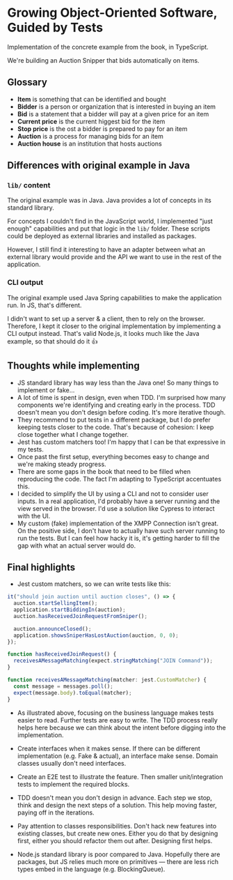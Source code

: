 # Growing Object-Oriented Software, Guided by Tests

Implementation of the concrete example from the book, in TypeScript.

We're building an Auction Snipper that bids automatically on items.

## Glossary

- **Item** is something that can be identified and bought
- **Bidder** is a person or organization that is interested in buying an item
- **Bid** is a statement that a bidder will pay at a given price for an item
- **Current price** is the current higgest bid for the item
- **Stop price** is the ost a bidder is prepared to pay for an item
- **Auction** is a process for managing bids for an item
- **Auction house** is an institution that hosts auctions

## Differences with original example in Java

### `lib/` content

The original example was in Java. Java provides a lot of concepts in its standard library.

For concepts I couldn't find in the JavaScript world, I implemented "just enough" capabilities and put that logic in the `lib/` folder. These scripts could be deployed as external libraries and installed as packages.

However, I still find it interesting to have an adapter between what an external library would provide and the API we want to use in the rest of the application.

### CLI output

The original example used Java Spring capabilities to make the application run. In JS, that's different.

I didn't want to set up a server & a client, then to rely on the browser. Therefore, I kept it closer to the original implementation by implementing a CLI output instead. That's valid Node.js, it looks much like the Java example, so that should do it 👍

## Thoughts while implementing

- JS standard library has way less than the Java one! So many things to implement or fake…
- A lot of time is spent in design, even when TDD. I'm surprised how many components we're identifying and creating early in the process. TDD doesn't mean you don't design before coding. It's more iterative though.
- They recommend to put tests in a different package, but I do prefer keeping tests closer to the code. That's because of cohesion: I keep close together what I change together.
- Jest has custom matchers too! I'm happy that I can be that expressive in my tests.
- Once past the first setup, everything becomes easy to change and we're making steady progress.
- There are some gaps in the book that need to be filled when reproducing the code. The fact I'm adapting to TypeScript accentuates this.
- I decided to simplify the UI by using a CLI and not to consider user inputs. In a real application, I'd probably have a server running and the view served in the browser. I'd use a solution like Cypress to interact with the UI.
- My custom (fake) implementation of the XMPP Connection isn't great. On the positive side, I don't have to actually have such server running to run the tests. But I can feel how hacky it is, it's getting harder to fill the gap with what an actual server would do.

## Final highlights

- Jest custom matchers, so we can write tests like this:

```js
it("should join auction until auction closes", () => {
  auction.startSellingItem();
  application.startBiddingIn(auction);
  auction.hasReceivedJoinRequestFromSniper();

  auction.announceClosed();
  application.showsSniperHasLostAuction(auction, 0, 0);
});

function hasReceivedJoinRequest() {
  receivesAMessageMatching(expect.stringMatching("JOIN Command"));
}

function receivesAMessageMatching(matcher: jest.CustomMatcher) {
  const message = messages.poll();
  expect(message.body).toEqual(matcher);
}
```

- As illustrated above, focusing on the business language makes tests easier to read. Further tests are easy to write. The TDD process really helps here because we can think about the intent before digging into the implementation.

- Create interfaces when it makes sense. If there can be different implementation (e.g. Fake & actual), an interface make sense. Domain classes usually don't need interfaces.

- Create an E2E test to illustrate the feature. Then smaller unit/integration tests to implement the required blocks.

- TDD doesn't mean you don't design in advance. Each step we stop, think and design the next steps of a solution. This help moving faster, paying off in the iterations.

- Pay attention to classes responsibilities. Don't hack new features into existing classes, but create new ones. Either you do that by designing first, either you should refactor them out after. Designing first helps.

- Node.js standard library is poor compared to Java. Hopefully there are packages, but JS relies much more on primitives — there are less rich types embed in the language (e.g. BlockingQueue).

